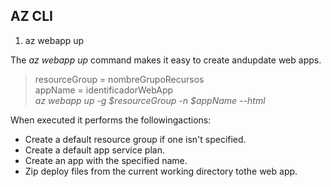## AZ CLI 

1. az webapp up

The _az webapp up_ command makes it easy to create andupdate web apps.

> resourceGroup = nombreGrupoRecursos  
> appName = identificadorWebApp  
> _az webapp up -g $resourceGroup -n $appName --html_

When executed it performs the followingactions:
- Create a default resource group if one isn't specified.
- Create a default app service plan.
- Create an app with the specified name.
- Zip deploy files from the current working directory tothe web app.